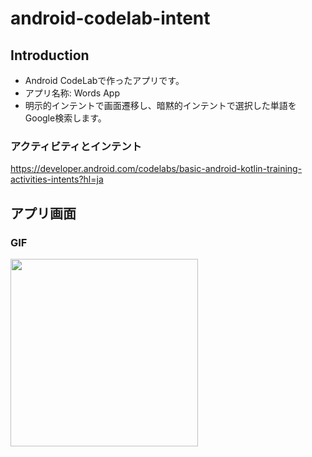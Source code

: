 # android-codelab-intent

Introduction
------------
- Android CodeLabで作ったアプリです。
- アプリ名称: Words App  
- 明示的インテントで画面遷移し、暗黙的インテントで選択した単語をGoogle検索します。
  
### アクティビティとインテント ###
https://developer.android.com/codelabs/basic-android-kotlin-training-activities-intents?hl=ja  


アプリ画面
----  
### GIF ###  
<img src="https://user-images.githubusercontent.com/88254716/200119549-a76181f3-dee0-461f-b9bd-21365c1a685a.gif" width="300">
